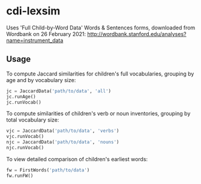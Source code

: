 # cdi-lexsim
Uses 'Full Child-by-Word Data' Words & Sentences forms, 
downloaded from Wordbank on 26 February 2021:
http://wordbank.stanford.edu/analyses?name=instrument_data

## Usage

To compute Jaccard similarities for children's full vocabularies, grouping by age and by vocabulary size:

```python
jc = JaccardData('path/to/data', 'all')
jc.runAge()
jc.runVocab()
```

To compute similarities of children's verb or noun inventories, grouping by total vocabulary size:

```python
vjc = JaccardData('path/to/data', 'verbs')
vjc.runVocab()
njc = JaccardData('path/to/data', 'nouns')
njc.runVocab()
```


To view detailed comparison of children's earliest words:

```python
fw = FirstWords('path/to/data')
fw.runFW()
```

